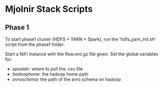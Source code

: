 # Mjolnir Stack Scripts
## Phase 1
To start phase1 cluster (HDFS + YARN + Spark), run the 'hdfs_yarn_init.sh' script from the phase1 folder.

Start a NiFi Instance with the flow.xml.gz file given.
Set the global variables for:
+ *spooldir*: where to pull the .csv file
+ *hadoophome*: the hadoop home path
+ *avroschema*: the path of the avro schema on hadoop

